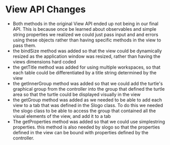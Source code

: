 # View API Changes
 * Both methods in the original View API ended up not being in our final API. This is because once be learned about observables and simple string properties we realized we could just pass input and and errors using these objects rather than having specific methods in the view to pass them.
 * the bindSize method was added so that the view could be dynamically resized as the application window was resized, rather than having the views dimensions hard coded
 * the getTitle method was added for using multiple workspaces, so that each table could be differentiated by a title string determined by the view
 * the getInnerGroup method was added so that we could add the turtle's graphical group from the controller into the group that defined the turtle area so that the turtle could be displayed visually in the view
 * the getGroup method was added as we needed to be able to add each view to a tab that was defined in the Slogo class. To do this we needed the slogo class to be able to access the group that contained all the visual elements of the view, and add it to a tab
 * The getProperties method was added so that we could use simplestring properties. this method is also needed by slogo so that the properties defined in the view can be bound with properties defined by the controller.
 
